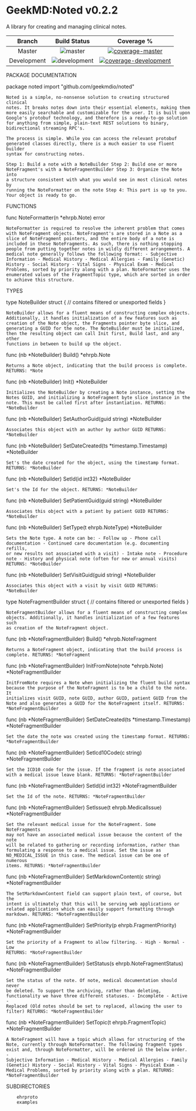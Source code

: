 # GeekMD:Noted v0.2.2
A library for creating and managing clinical notes.

|Branch|Build Status|Coverage %|
|:---:|:---:|:---:|
|Master| ![master](https://travis-ci.org/geekmdio/noted.svg?branch=master)|[![coverage-master](https://codecov.io/gh/geekmdio/noted/branch/master/graph/badge.svg)](https://codecov.io/gh/geekmdio/noted)|
|Development|![development](https://travis-ci.org/geekmdio/noted.svg?branch=development)|[![coverage-development](https://codecov.io/gh/geekmdio/noted/branch/development/graph/badge.svg)](https://codecov.io/gh/geekmdio/noted)|


PACKAGE DOCUMENTATION


package noted
    import "github.com/geekmdio/noted"

    Noted is a simple, no-nonsense solution to creating structured clinical
    notes. It breaks notes down into their essential elements, making them
    more easily searchable and customizable for the user. It is built upon
    Google's protobuf technology, and therefore is a ready-to-go solution
    for anything from simple, plain-text REST solutions to binary,
    bidirectional streaming RPC's.

    The process is simple. While you can access the relevant protobuf
    generated classes directly, there is a much easier to use fluent builder
    syntax for constructing notes.

    Step 1: Build a note with a NoteBuilder Step 2: Build one or more
    NoteFragment's with a NoteFragmentBuilder Step 3: Organize the Note into
    a structure consistent with what you would see in most clinical notes by
    running the NoteFormatter on the note Step 4: This part is up to you.
    Your object is ready to go.

FUNCTIONS

func NoteFormatter(n *ehrpb.Note) error

    NoteFormatter is required to resolve the inherent problem that comes
    with NoteFragment objects. NoteFragment's are stored in a Note as a
    slice of NoteFragment pointers, and the entire body of a note is
    included in these NoteFragments. As such, there is nothing stopping
    people from putting together notes in wildly different arrangements. A
    medical note generally follows the following format: - Subjective
    Information - Medical History - Medical Allergies - Family (Genetic)
    History - Social History - Vital Signs - Physical Exam - Medical
    Problems, sorted by priority along with a plan. NoteFormatter uses the
    enumerated values of the FragmentTopic type, which are sorted in order
    to achieve this structure.

TYPES

type NoteBuilder struct {
    // contains filtered or unexported fields
}

    NoteBuilder allows for a fluent means of constructing complex objects.
    Additionally, it handles initialization of a few features such as
    creation of the Note object, the Fragments pointer byte slice, and
    generating a GUID for the note. The NoteBuilder must be initialized,
    then the resulting object can call Init first, Build last, and any other
    functions in between to build up the object.

func (nb *NoteBuilder) Build() *ehrpb.Note

    Returns a Note object, indicating that the build process is complete.
    RETURNS: *Note

func (nb *NoteBuilder) Init() *NoteBuilder

    Initializes the NoteBuilder by creating a Note instance, setting the
    Notes GUID, and initializing a NoteFragment byte slice instance in the
    note. This must be called first after instantiation. RETURNS:
    *NoteBuilder

func (nb *NoteBuilder) SetAuthorGuid(guid string) *NoteBuilder

    Associates this object with an author by author GUID RETURNS:
    *NoteBuilder

func (nb *NoteBuilder) SetDateCreated(ts *timestamp.Timestamp) *NoteBuilder

    Set's the date created for the object, using the timestamp format.
    RETURNS: *NoteBuilder

func (nb *NoteBuilder) SetId(id int32) *NoteBuilder

    Set's the Id for the object. RETURNS: *NoteBuilder

func (nb *NoteBuilder) SetPatientGuid(guid string) *NoteBuilder

    Associates this object with a patient by patient GUID RETURNS:
    *NoteBuilder

func (nb *NoteBuilder) SetType(t ehrpb.NoteType) *NoteBuilder

    Sets the Note type. A note can be: - Follow up - Phone call
    documentation - Continued care documentation (e.g. documenting refills,
    or new results not associated with a visit) - Intake note - Procedure
    note - History and physical note (often for new or annual visits)
    RETURNS: *NoteBuilder

func (nb *NoteBuilder) SetVisitGuid(guid string) *NoteBuilder

    Associates this object with a visit by visit GUID RETURNS: *NoteBuilder

type NoteFragmentBuilder struct {
    // contains filtered or unexported fields
}

    NoteFragmentBuilder allows for a fluent means of constructing complex
    objects. Additionally, it handles initialization of a few features such
    as creation of the NoteFragment object.

func (nb *NoteFragmentBuilder) Build() *ehrpb.NoteFragment

    Returns a NoteFragment object, indicating that the build process is
    complete. RETURNS: *NoteFragment

func (nb *NoteFragmentBuilder) InitFromNote(note *ehrpb.Note) *NoteFragmentBuilder

    InitFromNote requires a Note when initializing the fluent build syntax
    because the purpose of the NoteFragment is to be a child to the note. It
    initializes visit GUID, note GUID, author GUID, patient GUID from the
    Note and also generates a GUID for the NoteFragment itself. RETURNS:
    *NoteFragmentBuilder

func (nb *NoteFragmentBuilder) SetDateCreated(ts *timestamp.Timestamp) *NoteFragmentBuilder

    Set the date the note was created using the timestamp format. RETURNS:
    *NoteFragmentBuilder

func (nb *NoteFragmentBuilder) SetIcd10Code(c string) *NoteFragmentBuilder

    Set the ICD10 code for the issue. If the fragment is note associated
    with a medical issue leave blank. RETURNS: *NoteFragmentBuilder

func (nb *NoteFragmentBuilder) SetId(id int32) *NoteFragmentBuilder

    Set the Id of the note. RETURNS: *NoteFragmentBuilder

func (nb *NoteFragmentBuilder) SetIssue(t ehrpb.MedicalIssue) *NoteFragmentBuilder

    Set the relevant medical issue for the NoteFragment. Some NoteFragments
    may not have an associated medical issue because the content of the note
    will be related to gathering or recording information, rather than
    formulating a response to a medical issue. Set the issue as
    NO_MEDICAL_ISSUE in this case. The medical issue can be one of numerous
    items. RETURNS: *NoteFragmentBuilder

func (nb *NoteFragmentBuilder) SetMarkdownContent(c string) *NoteFragmentBuilder

    The SetMarkdownContent field can support plain text, of course, but the
    intent is ultimately that this will be serving web applications or
    related applications which can easily support formatting through
    markdown. RETURNS: *NoteFragmentBuilder

func (nb *NoteFragmentBuilder) SetPriority(p ehrpb.FragmentPriority) *NoteFragmentBuilder

    Set the priority of a Fragment to allow filtering. - High - Normal - Low
    RETURNS: *NoteFragmentBuilder

func (nb *NoteFragmentBuilder) SetStatus(s ehrpb.NoteFragmentStatus) *NoteFragmentBuilder

    Set the status of the note. Of note, medical documentation should never
    be deleted. To support the archiving, rather than deleting,
    functionality we have three different statuses. - Incomplete - Active -
    Replaced (Old notes should be set to replaced, allowing the user to
    filter) RETURNS: *NoteFragmentBuilder

func (nb *NoteFragmentBuilder) SetTopic(t ehrpb.FragmentTopic) *NoteFragmentBuilder

    A NoteFragment will have a topic which allows for structuring of the
    Note, currently through NoteFormatter. The following fragment types
    exist and, through NoteFormatter, will be ordered in the below order. -
    Subjective Information - Medical History - Medical Allergies - Family
    (Genetic) History - Social History - Vital Signs - Physical Exam -
    Medical Problems, sorted by priority along with a plan. RETURNS:
    *NoteFragmentBuilder

SUBDIRECTORIES

        ehrproto
        examples
